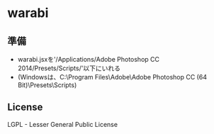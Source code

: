 # warabi

## 準備

* warabi.jsxを'/Applications/Adobe Photoshop CC 2014/Presets/Scripts/'以下にいれる
 * (Windowsは、C:\Program Files\Adobe\Adobe Photoshop CC (64 Bit)\Presets\Scripts\)

## License

LGPL - Lesser General Public License
